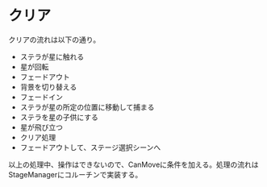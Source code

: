 # クリア
クリアの流れは以下の通り。

- ステラが星に触れる
- 星が回転
- フェードアウト
- 背景を切り替える
- フェードイン
- ステラが星の所定の位置に移動して捕まる
- ステラを星の子供にする
- 星が飛び立つ
- クリア処理
- フェードアウトして、ステージ選択シーンへ

以上の処理中、操作はできないので、CanMoveに条件を加える。処理の流れはStageManagerにコルーチンで実装する。
